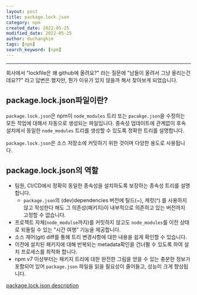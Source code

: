 ```yaml
---
layout: post
title: package.lock.json
category: npm
created_date: 2022-05-25
modified_date: 2022-05-25
author: duchangkim
tags: [npm]
search_keyword: [npm]
---
```

***

회사에서 "lockfile은 왜 github에 올려요?" 라는 질문에 "남들이 올려서 그냥 올리는건데요??" 라고 답변은 했지만, 뭔가 이유가 있지 않을까 해서 찾아보게 되었습니다.

## package.lock.json파일이란?
`package.lock.json`은 npm이 `node_modules` 트리 또는 `pacakge.json`을 수정하는 모든 작업에 대해서 자동으로 생성되는 파일입니다. 종속성 업데이트에 관계없이 후속 설치에서 동일한 `node_modules` 트리를 생성할 수 있도록 정확한 트리를 설명합니다.

`package.lock.json`은 소스 저장소에 커밋하기 위한 것이며 다양한 용도로 사용됩니다.

## package.lock.json의 역할
- 팀원, CI/CD에서 정확히 동일한 종속성을 설치하도록 보장하는 종속성 트리를 설명합니다.
    - `package.json`의 (dev)dependencies 버전에 틸드(~), 캐럿(^) 를 사용하지 않고 작성한다 해도 그 의존성(패키지)이 내부적으로 의존하고 있는 버전까지 고정할 수 없습니다.
- 프로젝트 자체(`node_modulse`까지)를 커밋하지 않고도 `node_modules`를 이전 상태로 되돌릴 수 있는 
”시간 여행” 기능을 제공합니다.
- 소스 제어(git) diff를 통해 트리 변경사항에 대한 내용을 쉽게 확인할 수 있습니다.
- 이전에 설치된 패키지에 대해 반복되는 metadata확인을 건너뛸 수 있도록 하여 설치 프로세스를 최적화 합니다.
- npm v7 이상부터는 패키지 트리에 대한 완전한 그림을 얻을 수 있는 충분한 정보가 포함되어 있어 `package.json` 파일을 읽을 필요성이 줄어들고, 성능이 크게 향상됩니다.

[package.lock.json description](https://docs.npmjs.com/cli/v8/configuring-npm/package-lock-json#description)